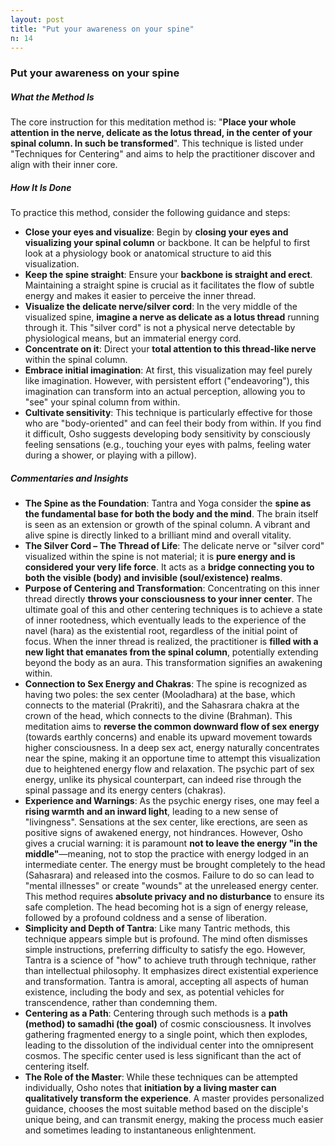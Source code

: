 ```yaml
---
layout: post
title: "Put your awareness on your spine"
n: 14
---
```

### Put your awareness on your spine

##### What the Method Is
The core instruction for this meditation method is: "**Place your whole attention in the nerve, delicate as the lotus thread, in the center of your spinal column. In such be transformed**". This technique is listed under "Techniques for Centering" and aims to help the practitioner discover and align with their inner core.

##### How It Is Done
To practice this method, consider the following guidance and steps:
*   **Close your eyes and visualize**: Begin by **closing your eyes and visualizing your spinal column** or backbone. It can be helpful to first look at a physiology book or anatomical structure to aid this visualization.
*   **Keep the spine straight**: Ensure your **backbone is straight and erect**. Maintaining a straight spine is crucial as it facilitates the flow of subtle energy and makes it easier to perceive the inner thread.
*   **Visualize the delicate nerve/silver cord**: In the very middle of the visualized spine, **imagine a nerve as delicate as a lotus thread** running through it. This "silver cord" is not a physical nerve detectable by physiological means, but an immaterial energy cord.
*   **Concentrate on it**: Direct your **total attention to this thread-like nerve** within the spinal column.
*   **Embrace initial imagination**: At first, this visualization may feel purely like imagination. However, with persistent effort ("endeavoring"), this imagination can transform into an actual perception, allowing you to "see" your spinal column from within.
*   **Cultivate sensitivity**: This technique is particularly effective for those who are "body-oriented" and can feel their body from within. If you find it difficult, Osho suggests developing body sensitivity by consciously feeling sensations (e.g., touching your eyes with palms, feeling water during a shower, or playing with a pillow).

##### Commentaries and Insights
*   **The Spine as the Foundation**: Tantra and Yoga consider the **spine as the fundamental base for both the body and the mind**. The brain itself is seen as an extension or growth of the spinal column. A vibrant and alive spine is directly linked to a brilliant mind and overall vitality.
*   **The Silver Cord – The Thread of Life**: The delicate nerve or "silver cord" visualized within the spine is not material; it is **pure energy and is considered your very life force**. It acts as a **bridge connecting you to both the visible (body) and invisible (soul/existence) realms**.
*   **Purpose of Centering and Transformation**: Concentrating on this inner thread directly **throws your consciousness to your inner center**. The ultimate goal of this and other centering techniques is to achieve a state of inner rootedness, which eventually leads to the experience of the navel (hara) as the existential root, regardless of the initial point of focus. When the inner thread is realized, the practitioner is **filled with a new light that emanates from the spinal column**, potentially extending beyond the body as an aura. This transformation signifies an awakening within.
*   **Connection to Sex Energy and Chakras**: The spine is recognized as having two poles: the sex center (Mooladhara) at the base, which connects to the material (Prakriti), and the Sahasrara chakra at the crown of the head, which connects to the divine (Brahman). This meditation aims to **reverse the common downward flow of sex energy** (towards earthly concerns) and enable its upward movement towards higher consciousness. In a deep sex act, energy naturally concentrates near the spine, making it an opportune time to attempt this visualization due to heightened energy flow and relaxation. The psychic part of sex energy, unlike its physical counterpart, can indeed rise through the spinal passage and its energy centers (chakras).
*   **Experience and Warnings**: As the psychic energy rises, one may feel a **rising warmth and an inward light**, leading to a new sense of "livingness". Sensations at the sex center, like erections, are seen as positive signs of awakened energy, not hindrances. However, Osho gives a crucial warning: it is paramount **not to leave the energy "in the middle"**—meaning, not to stop the practice with energy lodged in an intermediate center. The energy must be brought completely to the head (Sahasrara) and released into the cosmos. Failure to do so can lead to "mental illnesses" or create "wounds" at the unreleased energy center. This method requires **absolute privacy and no disturbance** to ensure its safe completion. The head becoming hot is a sign of energy release, followed by a profound coldness and a sense of liberation.
*   **Simplicity and Depth of Tantra**: Like many Tantric methods, this technique appears simple but is profound. The mind often dismisses simple instructions, preferring difficulty to satisfy the ego. However, Tantra is a science of "how" to achieve truth through technique, rather than intellectual philosophy. It emphasizes direct existential experience and transformation. Tantra is amoral, accepting all aspects of human existence, including the body and sex, as potential vehicles for transcendence, rather than condemning them.
*   **Centering as a Path**: Centering through such methods is a **path (method) to samadhi (the goal)** of cosmic consciousness. It involves gathering fragmented energy to a single point, which then explodes, leading to the dissolution of the individual center into the omnipresent cosmos. The specific center used is less significant than the act of centering itself.
*   **The Role of the Master**: While these techniques can be attempted individually, Osho notes that **initiation by a living master can qualitatively transform the experience**. A master provides personalized guidance, chooses the most suitable method based on the disciple's unique being, and can transmit energy, making the process much easier and sometimes leading to instantaneous enlightenment.